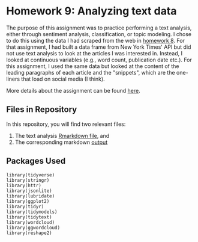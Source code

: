 # Homework 9: Analyzing text data

The purpose of this assignment was to practice performing a text analysis, either through sentiment analysis, classification, or topic modeling. I chose to do this using the data I had scraped from the web in [homework 8](https://github.com/claramfong/hw08). For that assignment, I had built a data frame from New York Times' API but did not use text analysis to look at the articles I was interested in. Instead, I looked at continuous variables (e.g., word count, publication date etc.). For this assignment, I used the same data but looked at the content of the leading paragraphs of each article and the "snippets", which are the one-liners that load on social media (I think).

More details about the assignment can be found [here](https://cfss.uchicago.edu/homework/text-analysis/).

## Files in Repository

In this repository, you will find two relevant files:

1. The text analysis [Rmarkdown file](nyt_text_analysis.Rmd), and
2. The corresponding markdown [output](nyt_text_analysis.md)
  
## Packages Used
```{r}
library(tidyverse)
library(stringr)
library(httr)
library(jsonlite)
library(lubridate)
library(ggplot2)
library(tidyr)
library(tidymodels)
library(tidytext)
library(wordcloud)
library(ggwordcloud)
library(reshape2)
```